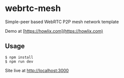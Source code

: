 # webrtc-mesh

Simple-peer based WebRTC P2P mesh network template

Demo at [https://howlix.com](https://howlix.com)

## Usage

```
$ npm install
$ npm run dev
```

Site live at [http://localhost:3000](http://localhost:3000)   
